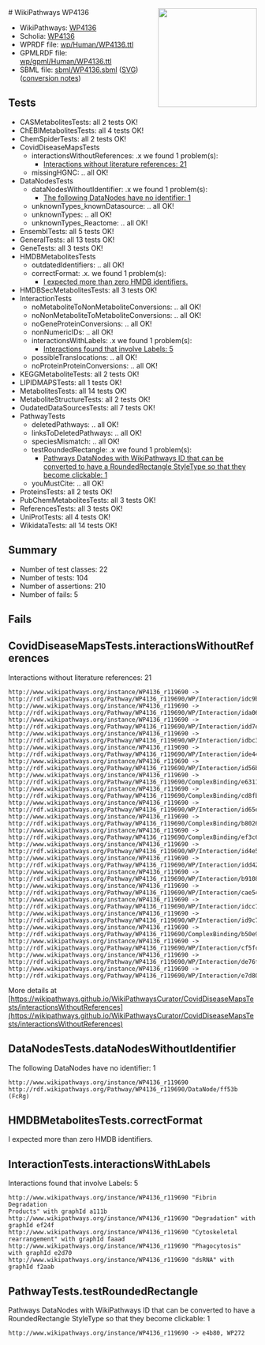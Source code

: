 <img style="float: right; width: 200px" src="../logo.png" />
# WikiPathways WP4136

* WikiPathways: [WP4136](https://identifiers.org/wikipathways:WP4136)
* Scholia: [WP4136](https://scholia.toolforge.org/wikipathways/WP4136)
* WPRDF file: [wp/Human/WP4136.ttl](../wp/Human/WP4136.ttl)
* GPMLRDF file: [wp/gpml/Human/WP4136.ttl](../wp/gpml/Human/WP4136.ttl)
* SBML file: [sbml/WP4136.sbml](../sbml/WP4136.sbml) ([SVG](../sbml/WP4136.svg)) ([conversion notes](../sbml/WP4136.txt))

## Tests
* CASMetabolitesTests: all 2 tests OK!
* ChEBIMetabolitesTests: all 4 tests OK!
* ChemSpiderTests: all 2 tests OK!
* CovidDiseaseMapsTests
    * interactionsWithoutReferences: .x we found 1 problem(s):
        * [Interactions without literature references: 21](#9701cd01)
    * missingHGNC: .. all OK!
* DataNodesTests
    * dataNodesWithoutIdentifier: .x we found 1 problem(s):
        * [The following DataNodes have no identifier: 1](#d2d32fa0)
    * unknownTypes_knownDatasource: .. all OK!
    * unknownTypes: .. all OK!
    * unknownTypes_Reactome: .. all OK!
* EnsemblTests: all 5 tests OK!
* GeneralTests: all 13 tests OK!
* GeneTests: all 3 tests OK!
* HMDBMetabolitesTests
    * outdatedIdentifiers: .. all OK!
    * correctFormat: .x. we found 1 problem(s):
        * [I expected more than zero HMDB identifiers.](#ad154c1e)
* HMDBSecMetabolitesTests: all 3 tests OK!
* InteractionTests
    * noMetaboliteToNonMetaboliteConversions: .. all OK!
    * noNonMetaboliteToMetaboliteConversions: .. all OK!
    * noGeneProteinConversions: .. all OK!
    * nonNumericIDs: .. all OK!
    * interactionsWithLabels: .x we found 1 problem(s):
        * [Interactions found that involve Labels: 5](#630d267c)
    * possibleTranslocations: .. all OK!
    * noProteinProteinConversions: .. all OK!
* KEGGMetaboliteTests: all 2 tests OK!
* LIPIDMAPSTests: all 1 tests OK!
* MetabolitesTests: all 14 tests OK!
* MetaboliteStructureTests: all 2 tests OK!
* OudatedDataSourcesTests: all 7 tests OK!
* PathwayTests
    * deletedPathways: .. all OK!
    * linksToDeletedPathways: .. all OK!
    * speciesMismatch: .. all OK!
    * testRoundedRectangle: .x we found 1 problem(s):
        * [Pathways DataNodes with WikiPathways ID that can be converted to have a RoundedRectangle StyleType so that they become clickable: 1](#9fbad3cb)
    * youMustCite: .. all OK!
* ProteinsTests: all 2 tests OK!
* PubChemMetabolitesTests: all 3 tests OK!
* ReferencesTests: all 3 tests OK!
* UniProtTests: all 4 tests OK!
* WikidataTests: all 14 tests OK!


## Summary

* Number of test classes: 22
* Number of tests: 104
* Number of assertions: 210
* Number of fails: 5

## Fails

<a name="9701cd01" />

## CovidDiseaseMapsTests.interactionsWithoutReferences

Interactions without literature references: 21
```
http://www.wikipathways.org/instance/WP4136_r119690 -> http://rdf.wikipathways.org/Pathway/WP4136_r119690/WP/Interaction/idc9b06304
http://www.wikipathways.org/instance/WP4136_r119690 -> http://rdf.wikipathways.org/Pathway/WP4136_r119690/WP/Interaction/ida06e28cd
http://www.wikipathways.org/instance/WP4136_r119690 -> http://rdf.wikipathways.org/Pathway/WP4136_r119690/WP/Interaction/idd7ed181d
http://www.wikipathways.org/instance/WP4136_r119690 -> http://rdf.wikipathways.org/Pathway/WP4136_r119690/WP/Interaction/idbc3254b6
http://www.wikipathways.org/instance/WP4136_r119690 -> http://rdf.wikipathways.org/Pathway/WP4136_r119690/WP/Interaction/ide44ede6e
http://www.wikipathways.org/instance/WP4136_r119690 -> http://rdf.wikipathways.org/Pathway/WP4136_r119690/WP/Interaction/id56ba3a2f
http://www.wikipathways.org/instance/WP4136_r119690 -> http://rdf.wikipathways.org/Pathway/WP4136_r119690/ComplexBinding/e6311
http://www.wikipathways.org/instance/WP4136_r119690 -> http://rdf.wikipathways.org/Pathway/WP4136_r119690/ComplexBinding/cd8fb
http://www.wikipathways.org/instance/WP4136_r119690 -> http://rdf.wikipathways.org/Pathway/WP4136_r119690/WP/Interaction/id65ea9c11
http://www.wikipathways.org/instance/WP4136_r119690 -> http://rdf.wikipathways.org/Pathway/WP4136_r119690/ComplexBinding/b8026
http://www.wikipathways.org/instance/WP4136_r119690 -> http://rdf.wikipathways.org/Pathway/WP4136_r119690/ComplexBinding/ef3c6
http://www.wikipathways.org/instance/WP4136_r119690 -> http://rdf.wikipathways.org/Pathway/WP4136_r119690/WP/Interaction/id4e554bd
http://www.wikipathways.org/instance/WP4136_r119690 -> http://rdf.wikipathways.org/Pathway/WP4136_r119690/WP/Interaction/idd428825e
http://www.wikipathways.org/instance/WP4136_r119690 -> http://rdf.wikipathways.org/Pathway/WP4136_r119690/WP/Interaction/b9108
http://www.wikipathways.org/instance/WP4136_r119690 -> http://rdf.wikipathways.org/Pathway/WP4136_r119690/WP/Interaction/cae54
http://www.wikipathways.org/instance/WP4136_r119690 -> http://rdf.wikipathways.org/Pathway/WP4136_r119690/WP/Interaction/idcc704e5e
http://www.wikipathways.org/instance/WP4136_r119690 -> http://rdf.wikipathways.org/Pathway/WP4136_r119690/WP/Interaction/id9c735c30
http://www.wikipathways.org/instance/WP4136_r119690 -> http://rdf.wikipathways.org/Pathway/WP4136_r119690/ComplexBinding/b50e9
http://www.wikipathways.org/instance/WP4136_r119690 -> http://rdf.wikipathways.org/Pathway/WP4136_r119690/WP/Interaction/cf5fc
http://www.wikipathways.org/instance/WP4136_r119690 -> http://rdf.wikipathways.org/Pathway/WP4136_r119690/WP/Interaction/de76f
http://www.wikipathways.org/instance/WP4136_r119690 -> http://rdf.wikipathways.org/Pathway/WP4136_r119690/WP/Interaction/e7d80
```

More details at [https://wikipathways.github.io/WikiPathwaysCurator/CovidDiseaseMapsTests/interactionsWithoutReferences](https://wikipathways.github.io/WikiPathwaysCurator/CovidDiseaseMapsTests/interactionsWithoutReferences)

<a name="d2d32fa0" />

## DataNodesTests.dataNodesWithoutIdentifier

The following DataNodes have no identifier: 1
```
http://www.wikipathways.org/instance/WP4136_r119690 http://rdf.wikipathways.org/Pathway/WP4136_r119690/DataNode/ff53b (FcRg)
```

<a name="ad154c1e" />

## HMDBMetabolitesTests.correctFormat

I expected more than zero HMDB identifiers.
<a name="630d267c" />

## InteractionTests.interactionsWithLabels

Interactions found that involve Labels: 5
```
http://www.wikipathways.org/instance/WP4136_r119690 "Fibrin Degradation
Products" with graphId a111b
http://www.wikipathways.org/instance/WP4136_r119690 "Degradation" with graphId ef24f
http://www.wikipathways.org/instance/WP4136_r119690 "Cytoskeletal 
rearrangement" with graphId faaad
http://www.wikipathways.org/instance/WP4136_r119690 "Phagocytosis" with graphId e2d70
http://www.wikipathways.org/instance/WP4136_r119690 "dsRNA" with graphId f2aab
```

<a name="9fbad3cb" />

## PathwayTests.testRoundedRectangle

Pathways DataNodes with WikiPathways ID that can be converted to have a RoundedRectangle StyleType so that they become clickable: 1
```
http://www.wikipathways.org/instance/WP4136_r119690 -> e4b80, WP272
 ```

